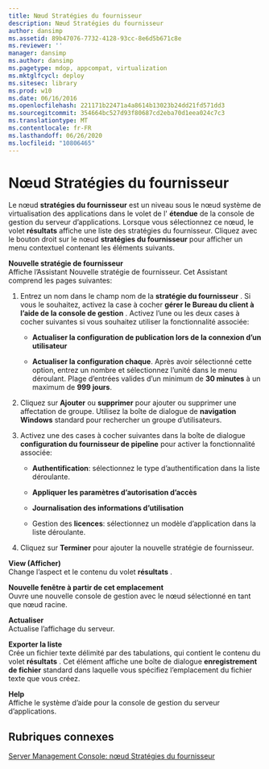```yaml
---
title: Nœud Stratégies du fournisseur
description: Nœud Stratégies du fournisseur
author: dansimp
ms.assetid: 89b47076-7732-4128-93cc-8e6d5b671c8e
ms.reviewer: ''
manager: dansimp
ms.author: dansimp
ms.pagetype: mdop, appcompat, virtualization
ms.mktglfcycl: deploy
ms.sitesec: library
ms.prod: w10
ms.date: 06/16/2016
ms.openlocfilehash: 221171b22471a4a8614b13023b24dd21fd571dd3
ms.sourcegitcommit: 354664bc527d93f80687cd2eba70d1eea024c7c3
ms.translationtype: MT
ms.contentlocale: fr-FR
ms.lasthandoff: 06/26/2020
ms.locfileid: "10806465"
---
```

# Nœud Stratégies du fournisseur


Le nœud **stratégies du fournisseur** est un niveau sous le nœud système de virtualisation des applications dans le volet de l' **étendue** de la console de gestion du serveur d’applications. Lorsque vous sélectionnez ce nœud, le volet **résultats** affiche une liste des stratégies du fournisseur. Cliquez avec le bouton droit sur le nœud **stratégies du fournisseur** pour afficher un menu contextuel contenant les éléments suivants.

<a href="" id="new-provider-policy"></a>**Nouvelle stratégie de fournisseur**  
Affiche l’Assistant Nouvelle stratégie de fournisseur. Cet Assistant comprend les pages suivantes:

1.  Entrez un nom dans le champ nom de la **stratégie du fournisseur** . Si vous le souhaitez, activez la case à cocher **gérer le Bureau du client à l’aide de la console de gestion** . Activez l’une ou les deux cases à cocher suivantes si vous souhaitez utiliser la fonctionnalité associée:

    -   **Actualiser la configuration de publication lors de la connexion d’un utilisateur**

    -   **Actualiser la configuration chaque**. Après avoir sélectionné cette option, entrez un nombre et sélectionnez l’unité dans le menu déroulant. Plage d’entrées valides d’un minimum de **30 minutes** à un maximum de **999 jours**.

2.  Cliquez sur **Ajouter** ou **supprimer** pour ajouter ou supprimer une affectation de groupe. Utilisez la boîte de dialogue de **navigation Windows** standard pour rechercher un groupe d’utilisateurs.

3.  Activez une des cases à cocher suivantes dans la boîte de dialogue **configuration du fournisseur de pipeline** pour activer la fonctionnalité associée:

    -   **Authentification**: sélectionnez le type d’authentification dans la liste déroulante.

    -   **Appliquer les paramètres d’autorisation d’accès**

    -   **Journalisation des informations d’utilisation**

    -   Gestion des **licences**: sélectionnez un modèle d’application dans la liste déroulante.

4.  Cliquez sur **Terminer** pour ajouter la nouvelle stratégie de fournisseur.

<a href="" id="view"></a>**View (Afficher)**  
Change l’aspect et le contenu du volet **résultats** .

<a href="" id="new-window-from-here"></a>**Nouvelle fenêtre à partir de cet emplacement**  
Ouvre une nouvelle console de gestion avec le nœud sélectionné en tant que nœud racine.

<a href="" id="refresh"></a>**Actualiser**  
Actualise l’affichage du serveur.

<a href="" id="export-list"></a>**Exporter la liste**  
Crée un fichier texte délimité par des tabulations, qui contient le contenu du volet **résultats** . Cet élément affiche une boîte de dialogue **enregistrement de fichier** standard dans laquelle vous spécifiez l’emplacement du fichier texte que vous créez.

<a href="" id="help"></a>**Help**  
Affiche le système d’aide pour la console de gestion du serveur d’applications.

## Rubriques connexes


[Server Management Console: nœud Stratégies du fournisseur](server-management-console-provider-policies-node.md)

 

 






